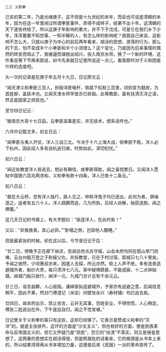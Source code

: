     二三 义和拳 

   己亥的第二年，乃是光绪庚子，这不但是十九世纪的末年，而且也可说是清朝的末年，因为在这一年里闹过所谓拳匪事件，弄得不成样子，结果不出十年，这清朝的天下遂告终结了。所以这庚子年影响的重大，并不下于戊戌，可是它在我们乡下少年，浑浑噩噩不知世事，一知半解的人，有怎么样的影响呢？就我自己来说，这影响不怎么大，只就以庚子为中心的前后两年看来，胡涂的思想，游荡的行为，那么的下去，怕不变成半个小拳匪和半个小流氓么？这个变化，乃是因为后来事情的偶然的转变而阻止了，我被逼而谋脱出绍兴，投入南京水师，换了一个新的环境，这件事且等下节再来叙说，如今先来就日记里所说这一点儿，看我那时对于义和团是什样的态度吧。

   头一次的记录是在庚子年五月十九日，日记原文云：

   “闻天津义和拳匪三百人，拆毁洋房电杆，铁路下松桩三百里，顷刻变为麸炭，为首姓郜，盖妖术也。又闻天津水师学堂亦已拆毁。此等教匪，虽有扶清灭洋之语，然总是国家之顽民也。”

   至廿四日记云：

   “接南京大哥十七日函，云拳匪滋事是实，并无妖术，想系谣传也。”

   六月中记载尤多，初五日云：

   “闻拳匪与夷人开仗，洋人三战三北，今决于十六上海大战，倘拳匪不胜，洋人必下杭州，因此绍人多有自杭逃归者。时势如此，深切杞忧。”

   初六日云：

   “闻近处教堂洋人皆逃去，想必有确信，或拳匪得胜，闻之喜悦累日。又闻洋人愿帖中国银六百兆两求和，义和拳有款十四条，洋人已依十二条云。”

   初八日云：

   “晨在大云桥，忽有洋人独行，路人见之，哗称洋鬼子均已逐出，此何为者，俱噪逐之，追者有五六十人。洋人趋蹶而逃，几为所执，后经人劝解，始获逃脱，闻之捧腹。”

   这几天日记的书眉上，有大字题曰：“驱逐洋人，在此时矣！”

   又曰：“非我族类，其心必异。”“卧榻之侧，岂容他人酣睡。”

   但是最紧张的时候，却在这以后，今节录日记于后：

   “廿二日，傍晚予正在廊下纳凉，忽闻总府点兵守城，山会本府均同在嵇山旱门防堵，云台州殷万登之子称报父仇，并拆教堂，已在于村过宿，距城只七八十里矣。予闻之骇然，少顷惠叔亦来，因遣人去探，所云亦然。街上人声不绝，多有连夜逃避城外者，船价大贵，每只须洋七八元。家中疑惧颇甚，不能成寐，十二点钟始寝。闻城门船只放行，纳洋一元，九城门合计总有千余元云。

   廿三日，谣言益夥，人心摇摇。谦婶家拟逃避城外，予家亦有逃避之意，后闻信息稍平，因此不果，然对门傅澄记（米店）间壁张永兴（寿材铺）均已逃去矣。

   廿四日，闻本府出示，禁止讹言，云并无其事，百姓安业，不得惊慌，人心稍定。傅张二姓逃出在外，下午逡巡自归，闻之不觉发噱。”

   日记里关于义和拳的事只有这些，这却已经够了。它表示是赞成义和拳的“灭洋”的，就是主张排外，这坏的方面是“沙文主义”，但也有好的方面，便是民族革命与反帝国主义的，但它又怀疑乃是“顽民”，恐它的“扶清”不真实，则又是保皇思想了。这两重的思想实在胡涂得很，但是照眉批的话看来，它的根源是从书本上来的，所以结果须得再从书本增加力量，这便是后来《民报》一派的革命宣传了。

